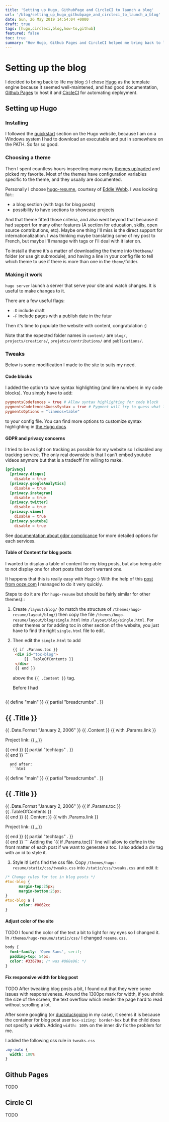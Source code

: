 ```yaml
---
title: 'Setting up Hugo, GithubPage and CircleCI to launch a blog'
url: '/blog/setting_up_hugo_githubpage_and_circleci_to_launch_a_blog'
date: Sun, 26 May 2019 14:54:04 +0000
draft: true
tags: [hugo,circleci,blog,how-to,github]
featured: false
toc: true
summary: "How Hugo, Github Pages and CircleCI helped me bring back to life my blog."
---
```



# Setting up the blog

I decided to bring back to life my blog :) I chose [Hugo](https://gohugo.io/) as the template engine because it seemed well-maintened, and had good documentation, [Github Pages](https://pages.github.com/) to host it and [CircleCI](https://circleci.com/) for automating deployment.

## Setting up Hugo

### Installing

I followed the [quickstart](https://gohugo.io/getting-started/quick-start/) section on the Hugo website, because I am on a Windows system I had to download an executable and put in somewhere on the PATH. So far so good.

### Choosing a theme

Then I spent countless hours inspecting many many [themes uploaded](https://themes.gohugo.io/) and picked my favorite. Most of the themes have configuration variables specific to the theme, and they usually are documented.

Personally I choose [hugo-resume](https://themes.gohugo.io/hugo-resume/), courtesy of [Eddie Webb](https://edwardawebb.com/). I was looking for:: 

- a blog section (with tags for blog posts)
- possibility to have sections to showcase projects

And that theme fitted those criteria, and also went beyond that because it had support for many other features (A section for education, skills, open source contributions, etc). Maybe one thing I'll miss is the direct support for internationalization. I was thinking maybe translating some of my post to French, but maybe I'll manage with tags or I'll deal with it later on.

To install a theme it's a matter of downloading the theme into the`theme/` folder (or use git submodule), and having a line in your config file to tell which theme to use if there is more than one in the `theme/`folder.

### Making it work

`hugo server` launch a server that serve your site and watch changes. It is useful to make changes to it. 

There are a few useful flags:
  - `-D` include draft 
  - `-F` include pages with a publish date in the futur

Then it's time to populate the website with content, congratulation :)

Note that the expected folder names in `content/` are `blog/`, `projects/creations/`, `projetcs/contributions/` and `publications/`. 

### Tweaks 

Below is some modification I made to the site to suits my need.

#### Code blocks

I added the option to have syntax highlighting (and line numbers in my code blocks). You simply have to add:

```toml
pygmentsCodefences = true # Allow syntax highlighting for code block
pygmentsCodefencesGuessSyntax = true # Pygment will try to guess what language is in the code block to use the right highlighting
pygmentsOptions = "linenos=table"
```
to your config file. 
You can find more options to customize syntax highlighting in [the Hugo docs](https://gohugo.io/content-management/syntax-highlighting/) 

#### GDPR and privacy concerns

I tried to be as light on tracking as possible for my website so I disabled any tracking service.
The only real downside is that I can't embed youtube videos anymore but that is a tradeoff I'm willing to make.

```toml
[privacy]
  [privacy.disqus]
    disable = true
  [privacy.googleAnalytics]
    disable = true
  [privacy.instagram]
    disable = true
  [privacy.twitter]
    disable = true
  [privacy.vimeo]
    disable = true
  [privacy.youtube]
    disable = true
```

See [documentation about gdpr complicance](https://gohugo.io/about/hugo-and-gdpr/) for more detailed options for each services.

#### Table of Content for blog posts

I wanted to display a table of content for my blog posts, but also being able to not display one for short posts that don't warrant one. 

It happens that this is really easy with Hugo :) With the help of this [post from ooze.com](https://www.codeooze.com/webdesign/hugo-toc/) I managed to do it very quickly.

Steps to do it are (for `hugo-resume` but should be fairly similar for other themes)::

1. Create `/layout/blog/` (to match the structure of `/themes/hugo-resume/layout/blog/`)  then copy the file `/themes/hugo-resume/layout/blog/single.html` into `/layout/blog/single.html`. For other themes or for adding toc in other section of the website, you just have to find the right `single.html` file to edit.

2. Then edit the `single.html` to add 
   ```html
   {{ if .Params.toc }}
	<div id="toc-blog">
		{{ .TableOfContents }}
	</div> 
	{{ end }}
   ```
   above the `{{ .Content }}` tag.
   
      Before I had 
   ```html
{{ define "main" }}
{{ partial "breadcrumbs" . }}
<section class="resume-section p-3 p-lg-5 d-flex d-column">
      <div class="my-auto">
         <h2 class="mb-0"><span class="text-primary">{{ .Title }}</span></h2>
         <span class="text-primary">{{ .Date.Format "January 2, 2006" }}</span>
	     {{ .Content }}
	     {{ with .Params.link }}<p>Project link: <a href="{{ . }}">{{ . }}</a></p>{{ end }}
	     {{ partial "techtags" . }}
      </div>
</section>
{{ end }}
   ```
   
      and after:
      ```html
{{ define "main" }}
{{ partial "breadcrumbs" . }}
<section class="resume-section p-3 p-lg-5 d-flex d-column">
      <div class="my-auto">
        <h2 class="mb-0"><span class="text-primary">{{ .Title }}</span></h2>
        <span class="text-primary">{{ .Date.Format "January 2, 2006" }}</span>
	    {{ if .Params.toc }}
	    <div id="toc-blog">
		  {{ .TableOfContents }}
	    </div> 
	    {{ end }}
	    {{ .Content }}
	    {{ with .Params.link }}<p>Project link: <a href="{{ . }}">{{ . }}</a></p>{{ end }}
	    {{ partial "techtags" . }}
      </div>
</section>
{{ end }}
   ```
   Adding the `{{ if .Params.toc}}` line will allow to define in the front matter of each post if we want to generate a toc.
   I also added a div tag with an id to style it.

3. Style it! Let's find the css file. Copy `/themes/hugo-resume/static/css/tweaks.css` into `/static/css/tweaks.css` and edit it:
```css
/* Change rules for toc in blog posts */
#toc-blog {
      margin-top:25px;
      margin-bottom:25px;
}
#toc-blog a {
      color: #0062cc
}
```

#### Adjust color of the site

TODO
I found the color of the text a bit to light for my eyes so I changed it. In `/themes/hugo-resume/static/css/` I changed `resume.css`.
```css
body {
  font-family: 'Open Sans', serif;
  padding-top: 54px;
  color: #33679a; /* was #868e96; */
}
```



#### Fix responsive width for blog post

TODO
After tweaking blog posts a bit, I found out that they were some issues with responsiveness. Around the 1300px mark for width, if you shrink the size of the screen, the text overflow which render the page hard to read without scrolling a lot.

After some googling (or [duckduckgoing](https://duckduckgo.com/) in my case), it seems it is because the container for blog post user `box-sizing: border-box` but the child does not specify a width. Adding `width: 100%` on the inner div fix the problem for me.

I added the following css rule in `tweaks.css`

```css
.my-auto {
  width: 100%
}
```

## Github Pages

TODO

## Circle CI

TODO
